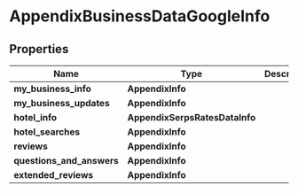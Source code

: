 # AppendixBusinessDataGoogleInfo


## Properties

| Name | Type | Description | Notes |
|------------ | ------------- | ------------- | -------------|
**my_business_info** | **AppendixInfo** |  |[optional]|
**my_business_updates** | **AppendixInfo** |  |[optional]|
**hotel_info** | **AppendixSerpsRatesDataInfo** |  |[optional]|
**hotel_searches** | **AppendixInfo** |  |[optional]|
**reviews** | **AppendixInfo** |  |[optional]|
**questions_and_answers** | **AppendixInfo** |  |[optional]|
**extended_reviews** | **AppendixInfo** |  |[optional]|